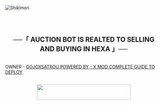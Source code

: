 ![Shikimori](https://telegra.ph/file/ba2907d2685f82e9b8f98.png)

<br>
<br>
<h2 align="center">
    ──「 AUCTION BOT IS REALTED TO SELLING AND BUYING IN HEXA 」──
</h2>
<br>
</h3>
OWNER - <a href = "https://t.me/gojoxsatrou">GOJOXSATROU
POWERED BY - <a href = "https://t.me/xmodnews">X MOD
</h3
<br>
</h3> <a href = "https://telegra.ph/AUCTION-BOT-09-06"> COMPLETE GUIDE TO DEPLOY
<br>

<br>
<p align="center"><a href="https://heroku.com/deploy?template=https://github.com/CUSTOMFAIL/auction-test"> <img src="https://img.shields.io/badge/Deploy%20To%20Heroku-black?style=for-the-badge&logo=heroku" width="300" height="50"/></a></p>
